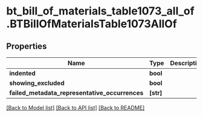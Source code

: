 # bt_bill_of_materials_table1073_all_of.BTBillOfMaterialsTable1073AllOf

## Properties
Name | Type | Description | Notes
------------ | ------------- | ------------- | -------------
**indented** | **bool** |  | [optional] 
**showing_excluded** | **bool** |  | [optional] 
**failed_metadata_representative_occurrences** | **[str]** |  | [optional] 

[[Back to Model list]](../README.md#documentation-for-models) [[Back to API list]](../README.md#documentation-for-api-endpoints) [[Back to README]](../README.md)


